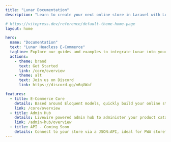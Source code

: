 ```yaml
---
title: "Lunar Documentation"
description: "Learn to create your next online store in Laravel with Lunar E-Commerce."

# https://vitepress.dev/reference/default-theme-home-page
layout: home

hero:
  name: "Documentation"
  text: "Lunar Headless E‑Commerce"
  tagline: Explore our guides and examples to integrate Lunar into your Laravel application.
  actions:
    - theme: brand
      text: Get Started
      link: /core/overview
    - theme: alt
      text: Join us on Discord
      link: https://discord.gg/v6qVWaf

features:
  - title: E-Commerce Core
    details: Based around Eloquent models, quickly build your online store in any Laravel stack.
    link: /core/overview
  - title: Admin Hub
    details: Livewire powered admin hub to administer your product catalogue, customers, orders and much more.
    link: /admin-hub/overview
  - title: API - Coming Soon
    details: Connect to your store via a JSON:API, ideal for PWA storefronts and mobile apps.
---
```


